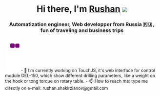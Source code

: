 <h1 align="center">Hi there, I'm <a href="https://foxylabstory.nomoredomains.sbs/" target="_blank">Rushan</a> 
<img src="https://github.com/blackcater/blackcater/raw/main/images/Hi.gif" height="32"/></h1>
<h3 align="center">Automatization engineer, Web developper from Russia 🇷🇺 , fun of traveling and business trips</h3>
<a align="center" href="https://github.com/Foxylabstory" target="_blank"><img src="https://github.com/Foxylabstory/Foxylabstory/blob/output/github-contribution-grid-snake.gif"/></a>
<!-- Instructions to get a snake: https://dev.to/mishmanners/how-to-enable-github-actions-on-your-profile-readme-for-a-contribution-graph-4l66 -->
- 🔭 I’m currently working on TouchJS, it's web interface for control module DEL-150, which show different drilling parameters, like a weight on the hook or tong torque on rotary table.
- 📫 How to reach me: type me directly on e-mail: rushan.shakirzianov@gmail.com

<!--
**Foxylabstory/Foxylabstory** is a ✨ _special_ ✨ repository because its `README.md` (this file) appears on your GitHub profile.

Here are some ideas to get you started:

- 🔭 I’m currently working on ...
- 🌱 I’m currently learning ...
- 👯 I’m looking to collaborate on ...
- 🤔 I’m looking for help with ...
- 💬 Ask me about ...
- 📫 How to reach me: ...
- 😄 Pronouns: ...
- ⚡ Fun fact: ...
-->
